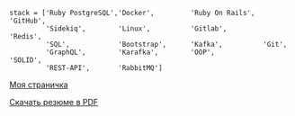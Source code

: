 ```
stack = ['Ruby PostgreSQL','Docker',         'Ruby On Rails',  'GitHub',
         'Sidekiq',        'Linux',          'Gitlab',         'Redis',
         'SQL',            'Bootstrap',      'Kafka',          'Git',
         'GraphQL',        'Karafka',        'OOP',            'SOLID',
         'REST-API',       'RabbitMQ']
```

[Моя страничка](https://ivangaevskiy.github.io/resume/)

[Скачать резюме в PDF](https://ivangaevskiy.github.io/resume/pdf_rus.pdf)

